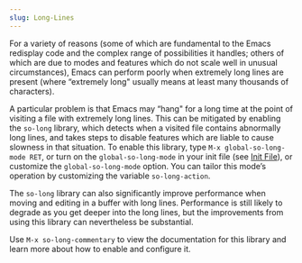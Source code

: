 ```yaml
---
slug: Long-Lines
---
```


For a variety of reasons (some of which are fundamental to the Emacs redisplay code and the complex range of possibilities it handles; others of which are due to modes and features which do not scale well in unusual circumstances), Emacs can perform poorly when extremely long lines are present (where “extremely long" usually means at least many thousands of characters).

A particular problem is that Emacs may “hang" for a long time at the point of visiting a file with extremely long lines. This can be mitigated by enabling the `so-long` library, which detects when a visited file contains abnormally long lines, and takes steps to disable features which are liable to cause slowness in that situation. To enable this library, type `M-x global-so-long-mode RET`, or turn on the `global-so-long-mode` in your init file (see [Init File](/docs/emacs/Init-File)), or customize the `global-so-long-mode` option. You can tailor this mode’s operation by customizing the variable `so-long-action`.

The `so-long` library can also significantly improve performance when moving and editing in a buffer with long lines. Performance is still likely to degrade as you get deeper into the long lines, but the improvements from using this library can nevertheless be substantial.

Use `M-x so-long-commentary` to view the documentation for this library and learn more about how to enable and configure it.
